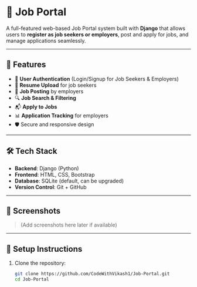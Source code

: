 # 💼 Job Portal

A full-featured web-based Job Portal system built with **Django** that allows users to **register as job seekers or employers**, post and apply for jobs, and manage applications seamlessly.

---

## 🚀 Features

- 👤 **User Authentication** (Login/Signup for Job Seekers & Employers)
- 📄 **Resume Upload** for job seekers
- 💼 **Job Posting** by employers
- 🔍 **Job Search & Filtering**
- 📬 **Apply to Jobs**
- 📊 **Application Tracking** for employers
- 🛡️ Secure and responsive design

---

## 🛠️ Tech Stack

- **Backend**: Django (Python)
- **Frontend**: HTML, CSS, Bootstrap
- **Database**: SQLite (default, can be upgraded)
- **Version Control**: Git + GitHub

---

## 📸 Screenshots

> (Add screenshots here later if available)

---

## 🔧 Setup Instructions

1. Clone the repository:
   ```bash
   git clone https://github.com/CodeWithVikash1/Job-Portal.git
   cd Job-Portal
